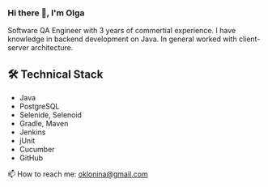 ### Hi there 👋, I'm Olga

Software QA Engineer with 3 years of commertial experience. I have knowledge in backend development on Java.
In general worked with client-server architecture.

  
## 🛠 Technical Stack
*   Java
*   PostgreSQL
*   Selenide, Selenoid
*   Gradle, Maven
*   Jenkins
*   jUnit
*   Cucumber
*   GitHub

  📫  How to reach me: <a href='mailto:oklonina@gmail.com'>oklonina@gmail.com</a>

<!--
**Syrlic/syrlic** is a ✨ _special_ ✨ repository because its `README.md` (this file) appears on your GitHub profile.

Here are some ideas to get you started:

- 🔭 I’m currently working on ...
- 🌱 I’m currently learning ...
- 👯 I’m looking to collaborate on ...
- 🤔 I’m looking for help with ...
- 💬 Ask me about ...
- 📫 How to reach me: ...
- 😄 Pronouns: ...
- ⚡ Fun fact: ...
-->
